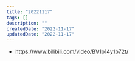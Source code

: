 ```yaml
---
title: "20221117"
tags: []
description: ""
createdDate: "2022-11-17"
updatedDate: "2022-11-17"
---
```


- https://www.bilibili.com/video/BV1p14y1b72t/
